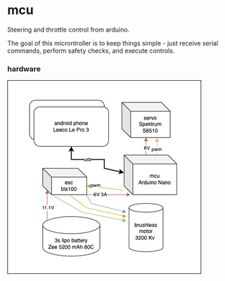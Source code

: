 # mcu

Steering and throttle control from arduino.


The goal of this microntroller is to keep things simple - just receive serial commands, perform safety checks, and execute controls.

### hardware

![mcu diagram](mcu_diagram.png)
